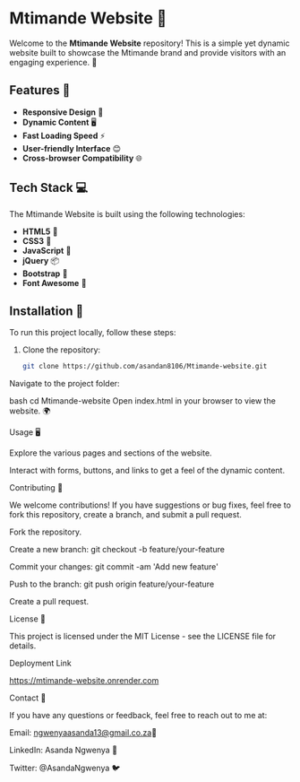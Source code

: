 # Mtimande Website 🎉

Welcome to the **Mtimande Website** repository! This is a simple yet dynamic website built to showcase the Mtimande brand and provide visitors with an engaging experience. 🚀

## Features 🌟
- **Responsive Design** 📱
- **Dynamic Content** 🖥️
- **Fast Loading Speed** ⚡
- **User-friendly Interface** 😊
- **Cross-browser Compatibility** 🌐

## Tech Stack 💻
The Mtimande Website is built using the following technologies:
- **HTML5** 📝
- **CSS3** 🎨
- **JavaScript** 🔧
- **jQuery** 📦
- **Bootstrap** 📱
- **Font Awesome** 💎

## Installation 🔧

To run this project locally, follow these steps:

1. Clone the repository:
   ```bash
   git clone https://github.com/asandan8106/Mtimande-website.git
Navigate to the project folder:

bash
cd Mtimande-website
Open index.html in your browser to view the website. 🌍

Usage 🖥️

Explore the various pages and sections of the website.

Interact with forms, buttons, and links to get a feel of the dynamic content.

Contributing 🤝

We welcome contributions! If you have suggestions or bug fixes, feel free to fork this repository, create a branch, and submit a pull request.

Fork the repository.

Create a new branch: git checkout -b feature/your-feature

Commit your changes: git commit -am 'Add new feature'

Push to the branch: git push origin feature/your-feature

Create a pull request.

License 📄

This project is licensed under the MIT License - see the LICENSE file for details.

Deployment Link

https://mtimande-website.onrender.com


Contact 📧

If you have any questions or feedback, feel free to reach out to me at:

Email: ngwenyaasanda13@gmail.co.za📩

LinkedIn: Asanda Ngwenya 💼

Twitter: @AsandaNgwenya 🐦
